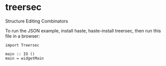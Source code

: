 # treersec
Structure Editing Combinators

To run the JSON example, install haste, haste-install treersec, then run this file in a browser:

    import Treersec

    main :: IO ()
    main = widgetMain
